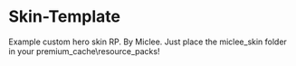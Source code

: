 # Skin-Template
Example custom hero skin RP. By Miclee. Just place the miclee_skin folder in your premium_cache\resource_packs!
